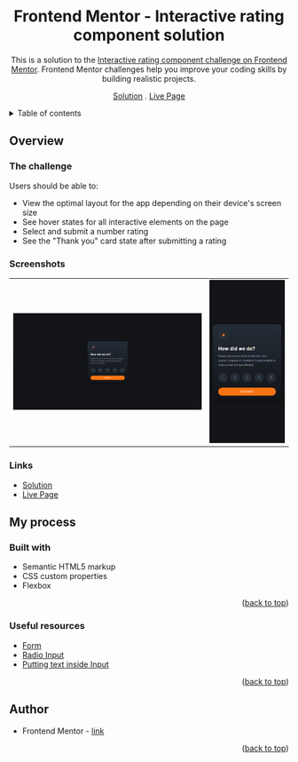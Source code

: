 <div align="center">

# Frontend Mentor - Interactive rating component solution

This is a solution to the [Interactive rating component challenge on Frontend Mentor](https://www.frontendmentor.io/challenges/interactive-rating-component-koxpeBUmI). Frontend Mentor challenges help you improve your coding skills by building realistic projects.

[Solution][solution-url] . [Live Page][live-page]

</div>

<details>
<summary>Table of contents</summary>

-   [Overview](#overview)
    -   [The challenge](#the-challenge)
    -   [Screenshots](#screenshots)
    -   [Links](#links)
-   [My process](#my-process)
    -   [Built with](#built-with)
    -   [Useful resources](#useful-resources)
-   [Author](#author)

</details>

## Overview

### The challenge

Users should be able to:

-   View the optimal layout for the app depending on their device's screen size
-   See hover states for all interactive elements on the page
-   Select and submit a number rating
-   See the "Thank you" card state after submitting a rating

### Screenshots

<table>
        <tr>
            <td>
                <img src="./screens/desktop_v1.png"
                    alt="Desktop solution" width="100%" title="Desktop solution"/>
            </td>
            <td>
                <img src="./screens/mobile_v1.png"
                    alt="Mobile solution" title="Mobile solution" width="100%" />
            </td>
        </tr>
</table>

### Links

-   [Solution][solution-url]
-   [Live Page][live-page]

## My process

### Built with

-   Semantic HTML5 markup
-   CSS custom properties
-   Flexbox

<p align="right">(<a href="#top">back to top</a>)</p>

### Useful resources

-   [Form](https://stackoverflow.com/questions/21397743/passing-html-input-value-as-a-javascript-function-parameter)
-   [Radio Input](https://stackoverflow.com/questions/45259139/how-to-put-text-inside-radio-button)
-   [Putting text inside Input](https://codepen.io/w3programmings/pen/zzRKpy)

<p align="right">(<a href="#top">back to top</a>)</p>

## Author

-   Frontend Mentor - [link](https://www.frontendmentor.io/profile/JCzyszczon)

<p align="right">(<a href="#top">back to top</a>)</p>

[live-page]: https://jczyszczon.github.io/interactive-rating-component/
[solution-url]: https://www.frontendmentor.io/solutions/interactive-rating-component-solution-y8oniyswv0
